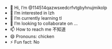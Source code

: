 - 👋 Hi, I’m @114514qazwsxedcrfvtgbyhnujmikolp
- 👀 I’m interested in lzh
- 🌱 I’m currently learning tl
- 💞️ I’m looking to collaborate on ...
- 📫 How to reach me 不知道
- 😄 Pronouns: chicken
- ⚡ Fun fact: No

<!---
114514qazwsxedcrfvtgbyhnujmikolp/114514qazwsxedcrfvtgbyhnujmikolp is a ✨ special ✨ repository because its `README.md` (this file) appears on your GitHub profile.
You can click the Preview link to take a look at your changes.
--->
